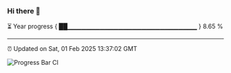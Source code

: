### Hi there 👋

⏳ Year progress { ██▁▁▁▁▁▁▁▁▁▁▁▁▁▁▁▁▁▁▁▁▁▁▁▁▁▁▁▁ } 8.65 %

---

⏰ Updated on Sat, 01 Feb 2025 13:37:02 GMT

![Progress Bar CI](https://github.com/IshwaranRudhara/GIT-ACTION/workflows/Progress%20Bar%20CI/badge.svg)

